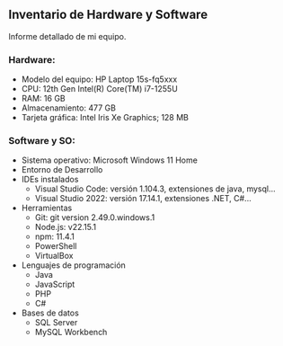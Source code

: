 ## Inventario de Hardware y Software

Informe detallado de mi equipo.

### Hardware:

- Modelo del equipo: HP Laptop 15s-fq5xxx
- CPU: 12th Gen Intel(R) Core(TM) i7-1255U
- RAM: 16 GB
- Almacenamiento: 477 GB
- Tarjeta gráfica: Intel Iris Xe Graphics; 128 MB

### Software y SO:

- Sistema operativo: Microsoft Windows 11 Home
- Entorno de Desarrollo 
- IDEs instalados
    - Visual Studio Code: versión 1.104.3, extensiones de java, mysql…
    - Visual Studio 2022: versión 17.14.1, extensiones .NET, C#...
- Herramientas 
    - Git: git version 2.49.0.windows.1
    - Node.js: v22.15.1
    - npm: 11.4.1
    - PowerShell
    - VirtualBox 
- Lenguajes de programación 
    - Java
    - JavaScript
    - PHP
    - C#
- Bases de datos 
    - SQL Server
    - MySQL Workbench
